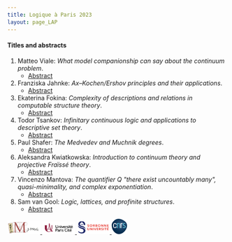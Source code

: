 ```yaml
---
title: Logique à Paris 2023
layout: page_LAP
---
```

#### Titles and abstracts
1. Matteo Viale:
	_What model companionship can say about the continuum problem_.
	- [Abstract][TAViale]
1. Franziska Jahnke:
	_Ax&ndash;Kochen/Ershov principles and their applications_.
	- [Abstract][TAJahnke]
1. Ekaterina Fokina:
	_Complexity of descriptions and relations in computable structure theory_.
	- [Abstract][TAFokina]
1. Todor Tsankov:
	_Infinitary continuous logic and applications to descriptive set theory_.
	- [Abstract][TATsankov]
1. Paul Shafer:
	_The Medvedev and Muchnik degrees_.
	- [Abstract][TAShafer]
1. Aleksandra Kwiatkowska:
	_Introduction to continuum theory and projective Fra&iuml;ss&eacute; theory_.
	- [Abstract][TAKwiat]
1. Vincenzo Mantova:
	_The quantifier $Q$ "there exist uncountably many", quasi-minimality, and complex exponentiation_.
	- [Abstract][TAMantova]
1. Sam van Gool:
	_Logic, lattices, and profinite structures_.
	- [Abstract][TAvanGool]

[TAViale]:  ./LAP/VialeAbstract.pdf
[TAJahnke]:  ./LAP/JahnkeAbstract.pdf
[TAFokina]:  ./LAP/FokinaAbstract.pdf
[TATsankov]:  ./LAP/TsankovAbstract.pdf
[TAShafer]:  ./LAP/ShaferAbstract.pdf
[TAKwiat]:  ./LAP/Kwiat.pdf
[TAMantova]:  ./LAP/MantovaAbstract.pdf
[TAvanGool]:  ./LAP/vanGoolAbstract.pdf

<a href="./imj-prg.png"><img src="/imj-prg.png" alt="IMJ-PRG" width="15%">
<a href="./upc.png"><img src="/upc.png" alt="Université Paris Cité" width="15%">
<a href="./sorbonne.png"><img src="/sorbonne.png" alt="Sorbonne Université" width="15%">
<a href="./cnrs.png"><img src="/cnrs.png" alt="CNRS" width="7%">
